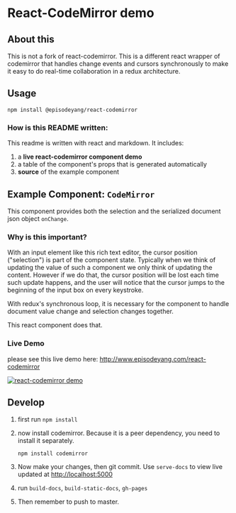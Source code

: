 # React-CodeMirror demo
## About this

This is not a fork of react-codemirror. This is a different react
wrapper of codemirror that handles change events and cursors synchronously
to make it easy to do real-time collaboration in a redux architecture.

## Usage
```
npm install @episodeyang/react-codemirror
```

### How is this README written:

This readme is written with react and markdown. It includes:

1. a **live react-codemirror component demo**
2. a table of the component's props that is generated automatically
3. **source** of the example component

## Example Component: `CodeMirror`
This component provides both the selection and the serialized document json object
`onChange`.

### Why is this important?
With an input element like this rich text editor, the cursor position ("selection") is part of the component
state. Typically when we think of updating the value of such a component we only think of updating
the content. However if we do that, the cursor position will be lost each time such update happens,
and the user will notice that the cursor jumps to the beginning of the input box on every keystroke.

With redux's synchronous loop, it is necessary for the component to handle document value change and
selection changes together.

This react component does that.

### Live Demo

please see this live demo here:
http://www.episodeyang.com/react-codemirror

[![react-codemirror demo](react-codemirror-demo.gif)](http://www.episodeyang.com/react-codemirror)

## Develop

1. first run `npm install`
2. now install codemirror. Because it is a peer dependency, you need to
   install it separately.

   ```shell
   npm install codemirror
   ```
3. Now make your changes, then git commit. Use `serve-docs` to view live updated at [http://localhost:5000](http://localhost:5000)
4. run `build-docs`, `build-static-docs`, `gh-pages`
5. Then remember to push to master.
